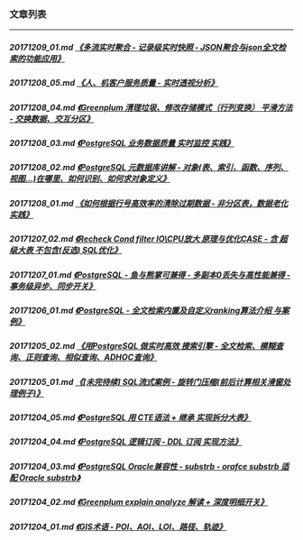 ### 文章列表  
----  
##### 20171209_01.md   [《多流实时聚合 - 记录级实时快照 - JSON聚合与json全文检索的功能应用》](20171209_01.md)  
##### 20171208_05.md   [《人、机客户服务质量 - 实时透视分析》](20171208_05.md)  
##### 20171208_04.md   [《Greenplum 清理垃圾、修改存储模式（行列变换） 平滑方法 - 交换数据、交互分区》](20171208_04.md)  
##### 20171208_03.md   [《PostgreSQL 业务数据质量 实时监控 实践》](20171208_03.md)  
##### 20171208_02.md   [《PostgreSQL 元数据库讲解 - 对象(表、索引、函数、序列、视图...)在哪里、如何识别、如何求对象定义》](20171208_02.md)  
##### 20171208_01.md   [《如何根据行号高效率的清除过期数据 - 非分区表，数据老化实践》](20171208_01.md)  
##### 20171207_02.md   [《Recheck Cond filter IO\CPU放大 原理与优化CASE - 含 超级大表 不包含(反选) SQL优化》](20171207_02.md)  
##### 20171207_01.md   [《PostgreSQL - 鱼与熊掌可兼得 - 多副本0丢失与高性能兼得 - 事务级异步、同步开关》](20171207_01.md)  
##### 20171206_01.md   [《PostgreSQL - 全文检索内置及自定义ranking算法介绍 与案例》](20171206_01.md)  
##### 20171205_02.md   [《用PostgreSQL 做实时高效 搜索引擎 - 全文检索、模糊查询、正则查询、相似查询、ADHOC查询》](20171205_02.md)  
##### 20171205_01.md   [《[未完待续] SQL流式案例 - 旋转门压缩(前后计算相关滑窗处理例子)》](20171205_01.md)  
##### 20171204_05.md   [《PostgreSQL 用 CTE语法 + 继承 实现拆分大表》](20171204_05.md)  
##### 20171204_04.md   [《PostgreSQL 逻辑订阅 - DDL 订阅 实现方法》](20171204_04.md)  
##### 20171204_03.md   [《PostgreSQL Oracle兼容性 - substrb - orafce substrb 适配 Oracle substrb》](20171204_03.md)  
##### 20171204_02.md   [《Greenplum explain analyze 解读 + 深度明细开关》](20171204_02.md)  
##### 20171204_01.md   [《GIS术语 - POI、AOI、LOI、路径、轨迹》](20171204_01.md)  
